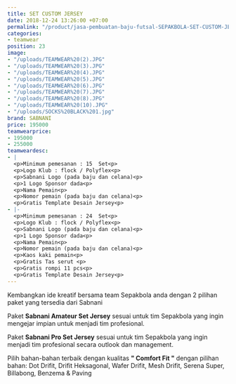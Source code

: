 ```yaml
---
title: SET CUSTOM JERSEY
date: 2018-12-24 13:26:00 +07:00
permalink: "/product/jasa-pembuatan-baju-futsal-SEPAKBOLA-SET-CUSTOM-JERSEY.html"
categories:
- teamwear
position: 23
image:
- "/uploads/TEAMWEAR%20(2).JPG"
- "/uploads/TEAMWEAR%20(3).JPG"
- "/uploads/TEAMWEAR%20(4).JPG"
- "/uploads/TEAMWEAR%20(5).JPG"
- "/uploads/TEAMWEAR%20(6).JPG"
- "/uploads/TEAMWEAR%20(7).JPG"
- "/uploads/TEAMWEAR%20(8).JPG"
- "/uploads/TEAMWEAR%20(10).JPG"
- "/uploads/SOCKS%20BLACK%201.jpg"
brand: SABNANI
price: 195000
teamwearprice:
- 195000
- 255000
teamweardesc:
- |
  <p>Minimum pemesanan : 15  Set<p>
  <p>Logo Klub : flock / Polyflex<p>
  <p>Sabnani Logo (pada baju dan celana)<p>
  <p>1 Logo Sponsor dada<p>
  <p>Nama Pemain<p>
  <p>Nomor pemain (pada baju dan celana)<p>
  <p>Gratis Template Desain Jersey<p>
- |-
  <p>Minimum pemesanan : 24  Set<p>
  <p>Logo Klub : flock / Polyflex<p>
  <p>Sabnani Logo (pada baju dan celana)<p>
  <p>1 Logo Sponsor dada<p>
  <p>Nama Pemain<p>
  <p>Nomor pemain (pada baju dan celana)<p>
  <p>Kaos kaki pemain<p>
  <p>Gratis Tas serut <p>
  <p>Gratis rompi 11 pcs<p>
  <p>Gratis Template Desain Jersey<p>
---
```


Kembangkan ide kreatif bersama team Sepakbola anda dengan 2 pilihan paket yang tersedia dari Sabnani

Paket  **Sabnani Amateur Set Jersey** sesuai untuk tim Sepakbola yang ingin mengejar impian untuk menjadi tim profesional.

Paket  **Sabnani Pro Set Jersey** sesuai untuk tim Sepakbola yang ingin menjadi tim profesional secara outlook dan management.

Pilih bahan-bahan terbaik dengan kualitas **" Comfort Fit "**  dengan pilihan bahan: Dot Drifit, Drifit Heksagonal, Wafer Drifit, Mesh Drifit, Serena Super, Billabong, Benzema & Paving





